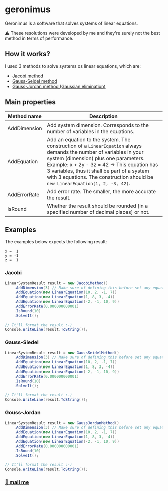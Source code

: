 # geronimus

Geronimus is a software that solves systems of linear equations. 

:warning: These resolutions were developed by me and they're surely not the best method in terms of performance.

## How it works?

I used 3 methods to solve systems os linear equations, which are:

* [Jacobi method](https://en.wikipedia.org/wiki/Jacobi_method)
* [Gauss-Seidel method](https://en.wikipedia.org/wiki/Gauss%E2%80%93Seidel_method)
* [Gauss-Jordan method (Gaussian elimination)](https://en.wikipedia.org/wiki/Gaussian_elimination)

## Main properties

Method name | Description
--- | ---
AddDimension | Add system dimension. Corresponds to the number of variables in the equations.
AddEquation | Add an equation to the system. The construction of a `LinearEquation` always demands the number of variables in your system (dimension) plus one parameters. Example: x + 2y - 3z = 42 -> This equation has 3 variables, thus it shall be part of a system with 3 equations. The construction should be `new LinearEquation(1, 2, -3, 42)`.
AddErrorRate | Add error rate. The smaller, the more accurate the result.
IsRound | Whether the result should be rounded [in a specified number of decimal places] or not.

## Examples

The examples below expects the following result:

    x =  1 
    y = -1
    z =  1

### Jacobi

```csharp
LinearSystemResult result = new JacobiMethod()
    .AddDimension(3) // Make sure of defining this before set any equation
    .AddEquation(new LinearEquation(10, 2, -1, 7))
    .AddEquation(new LinearEquation(1, 8, 3, -4))
    .AddEquation(new LinearEquation(-2, -1, 10, 9))
    .AddErrorRate(0.000000000001)
    .IsRound(10)
    .SolveIt();
    
// It'll format the result :-)
Console.WriteLine(result.ToString());
```

### Gauss-Siedel

```csharp
LinearSystemResult result = new GaussSeidelMethod()
    .AddDimension(3) // Make sure of defining this before set any equation
    .AddEquation(new LinearEquation(10, 2, -1, 7))
    .AddEquation(new LinearEquation(1, 8, 3, -4))
    .AddEquation(new LinearEquation(-2, -1, 10, 9))
    .AddErrorRate(0.000000000001)
    .IsRound(10)
    .SolveIt();
    
// It'll format the result :-)
Console.WriteLine(result.ToString());
```

### Gouss-Jordan

```csharp
LinearSystemResult result = new GaussJordanMethod()
    .AddDimension(3) // Make sure of defining this before set any equation
    .AddEquation(new LinearEquation(10, 2, -1, 7))
    .AddEquation(new LinearEquation(1, 8, 3, -4))
    .AddEquation(new LinearEquation(-2, -1, 10, 9))
    .AddErrorRate(0.000000000001)
    .IsRound(10)
    .SolveIt();
    
// It'll format the result :-)
Console.WriteLine(result.ToString());
```

### [:octopus: mail me](mailto:ceres.rohana@gmail.com)

